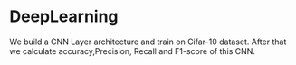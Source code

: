 # DeepLearning
We build a CNN Layer architecture and train on Cifar-10 dataset. After that we calculate accuracy,Precision, Recall and F1-score of this CNN. 
